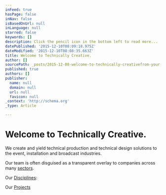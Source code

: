 ```yaml
---
inFeed: true
hasPage: false
inNav: false
isBasedOnUrl: null
inLanguage: null
starred: false
keywords: []
description: Click the pencil icon in the bottom left to read more...
datePublished: '2015-12-10T08:09:18.975Z'
dateModified: '2015-12-10T08:08:35.663Z'
title: Welcome to Technically Creative.
author: []
sourcePath: _posts/2015-12-08-welcome-to-technically-creativefrom-your-drafts-dashboard.md
published: true
authors: []
publisher:
  name: null
  domain: null
  url: null
  favicon: null
_context: 'http://schema.org'
_type: Article

---
```

# 

# Welcome to Technically Creative.

We create and yield technical production and technical design solutions to the event, installation and broadcast industries.

Our team is often disguised as a transparent overlay to companies across many [sectors][0].

Our [Disciplines][0]:

Our [Projects][0]

[0]: null